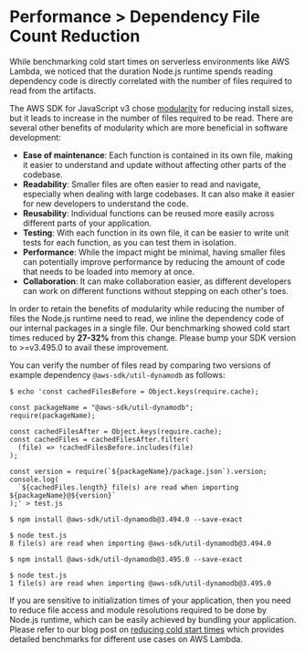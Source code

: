 # Performance > Dependency File Count Reduction

While benchmarking cold start times on serverless environments like AWS Lambda, we noticed that the duration Node.js runtime spends reading dependency code is directly correlated with the number of files required to read from the artifacts.

The AWS SDK for JavaScript v3 chose [modularity](https://aws.amazon.com/blogs/developer/modular-packages-in-aws-sdk-for-javascript/) for reducing install sizes, but it leads to increase in the number of files required to be read. There are several other benefits of modularity which are more beneficial in software development:

- **Ease of maintenance**: Each function is contained in its own file, making it easier to understand and update without affecting other parts of the codebase.
- **Readability**: Smaller files are often easier to read and navigate, especially when dealing with large codebases. It can also make it easier for new developers to understand the code.
- **Reusability**: Individual functions can be reused more easily across different parts of your application.
- **Testing**: With each function in its own file, it can be easier to write unit tests for each function, as you can test them in isolation.
- **Performance**: While the impact might be minimal, having smaller files can potentially improve performance by reducing the amount of code that needs to be loaded into memory at once.
- **Collaboration**: It can make collaboration easier, as different developers can work on different functions without stepping on each other's toes.

In order to retain the benefits of modularity while reducing the number of files the Node.js runtime need to read, we inline the dependency code of our internal packages in a single file. Our benchmarking showed cold start times reduced by **27-32%** from this change. Please bump your SDK version to >=v3.495.0 to avail these improvement.

You can verify the number of files read by comparing two versions of example dependency `@aws-sdk/util-dynamodb` as follows:

```console
$ echo 'const cachedFilesBefore = Object.keys(require.cache);

const packageName = "@aws-sdk/util-dynamodb";
require(packageName);

const cachedFilesAfter = Object.keys(require.cache);
const cachedFiles = cachedFilesAfter.filter(
  (file) => !cachedFilesBefore.includes(file)
);

const version = require(`${packageName}/package.json`).version;
console.log(
  `${cachedFiles.length} file(s) are read when importing ${packageName}@${version}`
);' > test.js

$ npm install @aws-sdk/util-dynamodb@3.494.0 --save-exact

$ node test.js
8 file(s) are read when importing @aws-sdk/util-dynamodb@3.494.0

$ npm install @aws-sdk/util-dynamodb@3.495.0 --save-exact

$ node test.js
1 file(s) are read when importing @aws-sdk/util-dynamodb@3.495.0
```

If you are sensitive to initialization times of your application, then you need to reduce file access and module resolutions required to be done by Node.js runtime, which can be easily achieved by bundling your application. Please refer to our blog post on [reducing cold start times](https://aws.amazon.com/blogs/developer/reduce-lambda-cold-start-times-migrate-to-aws-sdk-for-javascript-v3/) which provides detailed benchmarks for different use cases on AWS Lambda.
